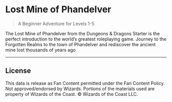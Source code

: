 # Lost Mine of Phandelver

> A Beginner Adventure for Levels 1-5

The Lost Mine of Phandelver from the Dungeons & Dragons Starter is the perfect introduction to the world’s greatest roleplaying game. Journey to the Forgotten Realms to the town of Phandelver and rediscover the ancient mine lost thousands of years ago

---

## License

This data is release as Fan Content permitted under the Fan Content Policy. Not approved/endorsed by Wizards. Portions of the materials used are property of Wizards of the Coast. © Wizards of the Coast LLC.
